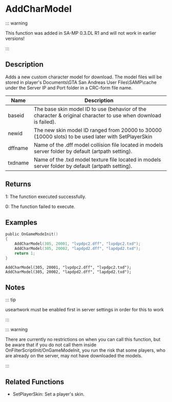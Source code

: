 # AddCharModel

::: warning

This function was added in SA-MP 0.3.DL R1 and will not work in earlier versions!

:::

## Description

Adds a new custom character model for download. The model files will be stored in player's Documents\GTA San Andreas User Files\SAMP\cache under the Server IP and Port folder in a CRC-form file name.

| Name    | Description                                                                                                    |
| ------- | -------------------------------------------------------------------------------------------------------------- |
| baseid  | The base skin model ID to use (behavior of the character & original character to use when download is failed). |
| newid   | The new skin model ID ranged from 20000 to 30000 (10000 slots) to be used later with SetPlayerSkin             |
| dffname | Name of the .dff model collision file located in models server folder by default (artpath setting).            |
| txdname | Name of the .txd model texture file located in models server folder by default (artpath setting).              |

## Returns

1: The function executed successfully.

0: The function failed to execute.

## Examples

```c
public OnGameModeInit()
{
	AddCharModel(305, 20001, "lvpdpc2.dff", "lvpdpc2.txd");
	AddCharModel(305, 20002, "lapdpd2.dff", "lapdpd2.txd");
	return 1;
}
```

```
AddCharModel(305, 20001, "lvpdpc2.dff", "lvpdpc2.txd");
AddCharModel(305, 20002, "lapdpd2.dff", "lapdpd2.txd");
```

## Notes

::: tip

useartwork must be enabled first in server settings in order for this to work

:::

::: warning

There are currently no restrictions on when you can call this function, but be aware that if you do not call them inside OnFilterScriptInit/OnGameModeInit, you run the risk that some players, who are already on the server, may not have downloaded the models.

:::

## Related Functions

- SetPlayerSkin: Set a player's skin.
